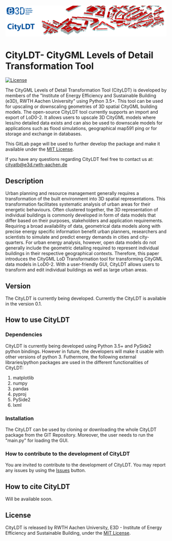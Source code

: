 

![E3D - Institute of Energy Efficiency and Sustainable Building, RWTH Aachen University](./pictures/e3dHeader.png)

# CityLDT- CityGML Levels of Detail Transformation Tool 

[![License](http://img.shields.io/:license-mit-blue.svg)](http://doge.mit-license.org)

The CityGML Levels of Detail Transformation Tool (CityLDT) is developed by members of the  "Institute of Energy Efficiency and Sustainable Building (e3D), RWTH Aachen University" using Python 3.5+.
This tool can be used for upscaling or downscaling geometries of 3D spatial CityGML building models.
The open-source CityLDT tool currently supports an import and export of LoD0-2. 
It allows users to upscale 3D CityGML models where less/no detailed data exists and can also be used to downscale models for applications such as flood simulations, geographical map591
ping or for storage and exchange in databases.

This GitLab page will be used to further develop the package and make it available under the [MIT License](https://gitlab.e3d.rwth-aachen.de/e3d-software-tools/cityldt/cityldt/-/blob/DESCityBranch/License/LICENSE).

If you have any questions regarding CityLDT feel free to contact us at: [cityatb@e3d.rwth-aachen.de](mailto:cityatb@e3d.rwth-aachen.de)


## Description

Urban planning and resource management generally requires a transformation of the built environment into 3D spatial representations. 
This transformation facilitates systematic analysis of urban areas for their energetic behaviours.
Often clustered together, the 3D representation of individual buildings is commonly developed in form of data models that differ based on their purposes, stakeholders and application requirements. 
Requiring a broad availability of data, geometrical data models along with precise energy specific information benefit urban planners, researchers and scientists to simulate and predict energy demands in cities and city-quarters. 
For urban energy analysis, however, open data models do not generally include the geometric detailing required to represent individual buildings in their respective geographical contexts. 
Therefore, this paper introduces the CityGML LoD Transformation tool for transforming CityGML data models in LoD0-2.
With a user-friendly GUI, CityLDT allows users to transform and edit individual buildings as well as large urban areas.
## Version

The CityLDT is currently being developed. Currently the CityLDT is available in the version 0.1.


## How to use CityLDT

### Dependencies

CityLDT is currently being developed using Python 3.5+ and PySide2 python bindings. However in future, the developers will make it usable with other versions of python 3. 
Futhermore, the following external libraries/python packages are used in the different functionalities of CityLDT:
1. matplotlib
2. numpy
3. pandas
4. pyproj
5. PySide2
6. lxml

### Installation

The CityLDT can be used by cloning or downloading the whole CityLDT package from the GIT Repository. Moreover, the user needs to run the "main.py" for loading the GUI.  

### How to contribute to the development of CityLDT

You are invited to contribute to the development of CityLDT. You may report any issues by using the [Issues](https://gitlab.e3d.rwth-aachen.de/e3d-software-tools/cityldt/cityldt/-/issues) button.

## How to cite CityLDT

Will be available soon.

## License

CityLDT is released by RWTH Aachen University, E3D - Institute of Energy Efficiency and Sustainable Building, under the [MIT License](https://gitlab.e3d.rwth-aachen.de/e3d-software-tools/cityLDT/cityLDT/-/blob/master/License/LICENSE).
